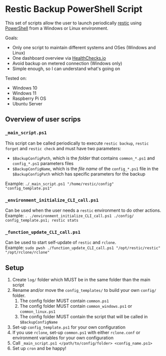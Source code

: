 # Restic Backup PowerShell Script

This set of scripts allow the user to launch periodically [restic](https://restic.net) using [PowerShell](https://learn.microsoft.com/en-us/powershell/) from a Windows or Linux environment.

Goals:

- Only one script to maintain different systems and OSes (Windows and Linux)
- One dashboard overview via [HealthChecks.io](https://healthchecks.io/)
- Avoid backup on metered connection (Windows only)
- Simple enough, so I can understand what's going on

Tested on:

- Windows 10
- Windows 11
- Raspberry Pi OS
- Ubuntu Server

## Overview of user scrips

### `_main_script.ps1`

This script can be called periodically to execute `restic backup`, `restic forget` and `restic check` and must have two parameters:

- `$BackupConfigPath`, which is the *folder* that contains `common_*.ps1` and `config_*.ps1` parameters files
- `$BackupConfigName`, which is the *file name* of the `config_*.ps1` file in the `$BackupConfigPath` which has specific parameters for the backup

Example: `./_main_script.ps1 "/home/restic/config" "config_template.ps1"`

### `_environment_initialize_CLI_call.ps1`

Can be used when the user needs a `restic` environment to do other actions.
Example: `. ./environment_initialize_CLI_call.ps1 ./config/ config_template.ps1; restic stats`

### `_function_update_CLI_call.ps1`

Can be used to start self-update of `restic` and `rclone`.  
Example: `sudo pwsh ./function_update_CLI_call.ps1 "/opt/restic/restic" "/opt/rclone/rclone"`

## Setup

1. Create `log/` folder which MUST be in the same folder than the main script
1. Rename and/or move the `config_templates/` to build your own `config/` folder.
    1. The config folder MUST contain `common.ps1`
    1. The config folder MUST contain `common_windows.ps1` or `common_linux.ps1`
    1. The config folder MUST contain the script that will be called in `$BackupConfigName`
1. Set-up `config_template.ps1` for your own configuration
1. If you use `rclone`, set-up `common.ps1` with either `rclone.conf` or environment variables for your own configuration
1. Call `_main_script.ps1 </path/to/config/folder> <config_name.ps1>`
1. Set up `cron` and be happy!
